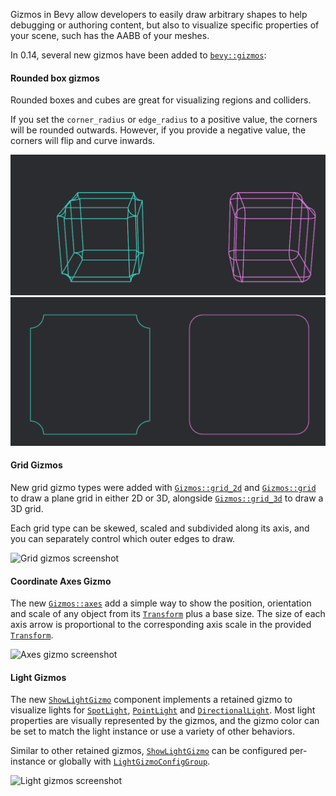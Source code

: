 Gizmos in Bevy allow developers to easily draw arbitrary shapes to help debugging or authoring content, but also to visualize specific properties of your scene, such has the AABB of your meshes.

In 0.14, several new gizmos have been added to [`bevy::gizmos`]:

#### Rounded box gizmos

Rounded boxes and cubes are great for visualizing regions and colliders.

If you set the `corner_radius` or `edge_radius` to a positive value, the corners will be rounded outwards. However, if you provide a negative value, the corners will flip and curve inwards.

![rounded gizmos cuboids](gizmos_rounded_cuboid.png)
![rounded gizmos rectangles](gizmos_rounded_rect.png)

#### Grid Gizmos

New grid gizmo types were added with [`Gizmos::grid_2d`] and [`Gizmos::grid`] to draw a plane grid in either 2D or 3D, alongside [`Gizmos::grid_3d`] to draw a 3D grid.

Each grid type can be skewed, scaled and subdivided along its axis, and you can separately control which outer edges to draw.

![Grid gizmos screenshot](grid_gizmos.png)

#### Coordinate Axes Gizmo

The new [`Gizmos::axes`] add a simple way to show the position, orientation and scale of any object from its [`Transform`] plus a base size.
The size of each axis arrow is proportional to the corresponding axis scale in the provided [`Transform`].

![Axes gizmo screenshot](axes_gizmo.png)

#### Light Gizmos

The new [`ShowLightGizmo`] component implements a retained gizmo to visualize lights for [`SpotLight`], [`PointLight`] and [`DirectionalLight`].
Most light properties are visually represented by the gizmos, and the gizmo color can be set to match the light instance or use a variety of other behaviors.

Similar to other retained gizmos, [`ShowLightGizmo`] can be configured per-instance or globally with [`LightGizmoConfigGroup`].

![Light gizmos screenshot](light_gizmos.png)

[`bevy::gizmos`]: https://docs.rs/bevy/0.14.0/bevy/gizmos/index.html
[`Gizmos::grid_2d`]: https://docs.rs/bevy/0.14.0/bevy/gizmos/prelude/struct.Gizmos.html#method.grid_2d
[`Gizmos::grid`]: https://docs.rs/bevy/0.14.0/bevy/gizmos/prelude/struct.Gizmos.html#method.grid
[`Gizmos::grid_3d`]: https://docs.rs/bevy/0.14.0/bevy/gizmos/prelude/struct.Gizmos.html#method.grid_3d
[`Gizmos::axes`]: https://docs.rs/bevy/0.14.0/bevy/gizmos/prelude/struct.Gizmos.html#method.axes
[`Transform`]: https://docs.rs/bevy/0.14.0/bevy/prelude/struct.Transform.html
[`ShowLightGizmo`]: https://docs.rs/bevy/0.14.0/bevy/gizmos/light/struct.ShowLightGizmo.html
[`SpotLight`]: https://docs.rs/bevy/0.14.0/bevy/pbr/struct.SpotLight.html
[`PointLight`]: https://docs.rs/bevy/0.14.0/bevy/pbr/struct.PointLight.html
[`DirectionalLight`]: https://docs.rs/bevy/0.14.0/bevy/pbr/struct.DirectionalLight.html
[`LightGizmoConfigGroup`]: https://docs.rs/bevy/0.14.0/bevy/gizmos/light/struct.LightGizmoConfigGroup.html
